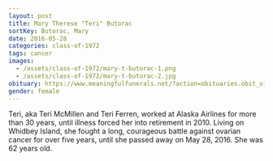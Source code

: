 ```yaml
---
layout: post
title: Mary Therese "Teri" Butorac
sortKey: Butorac, Mary
date: 2016-05-28
categories: class-of-1972
tags: cancer
images:
  - /assets/class-of-1972/mary-t-butorac-1.png
  - /assets/class-of-1972/mary-t-butorac-2.jpg
obituary: https://www.meaningfulfunerals.net/?action=obituaries.obit_view&CFID=767eeba5-3cb0-45b6-a1d5-8071ac5a89e0&CFTOKEN=0&o_id=3737693&fh_id=13884
gender: female
---
```

Teri, aka Teri McMillen and Teri Ferren, worked at Alaska Airlines for more than 30 years, until illness forced her into retirement in 2010. Living on Whidbey Island, she fought a long, courageous battle against ovarian cancer for over five years, until she passed away on May 28, 2016.  She was 62 years old.
